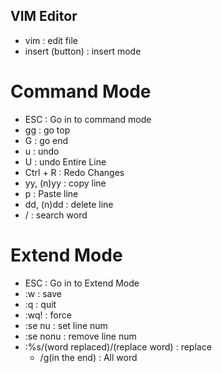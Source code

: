 ## VIM Editor
- vim : edit file
- insert (button) : insert mode
# Command Mode
- ESC : Go in to command mode
- gg : go top
- G : go end
- u : undo
- U : undo Entire Line
- Ctrl + R : Redo Changes
- yy, (n)yy : copy line
- p : Paste line
- dd, (n)dd : delete line
- / : search word
# Extend Mode
- ESC : Go in to Extend Mode
- :w : save
- :q : quit
- :wq! : force
- :se nu : set line num
- :se nonu : remove line num
- :%s/(word replaced)/(replace word) : replace
  - /g(in the end) : All word

